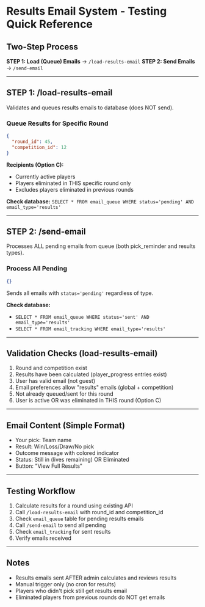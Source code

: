 # Results Email System - Testing Quick Reference

## Two-Step Process

**STEP 1: Load (Queue) Emails** → `/load-results-email`
**STEP 2: Send Emails** → `/send-email`

---

## STEP 1: /load-results-email

Validates and queues results emails to database (does NOT send).

### Queue Results for Specific Round
```json
{
  "round_id": 45,
  "competition_id": 12
}
```

**Recipients (Option C):**
- Currently active players
- Players eliminated in THIS specific round only
- Excludes players eliminated in previous rounds

**Check database:** `SELECT * FROM email_queue WHERE status='pending' AND email_type='results'`

---

## STEP 2: /send-email

Processes ALL pending emails from queue (both pick_reminder and results types).

### Process All Pending
```json
{}
```

Sends all emails with `status='pending'` regardless of type.

**Check database:**
- `SELECT * FROM email_queue WHERE status='sent' AND email_type='results'`
- `SELECT * FROM email_tracking WHERE email_type='results'`

---

## Validation Checks (load-results-email)

1. Round and competition exist
2. Results have been calculated (player_progress entries exist)
3. User has valid email (not guest)
4. Email preferences allow "results" emails (global + competition)
5. Not already queued/sent for this round
6. User is active OR was eliminated in THIS round (Option C)

---

## Email Content (Simple Format)

- Your pick: Team name
- Result: Win/Loss/Draw/No pick
- Outcome message with colored indicator
- Status: Still in (lives remaining) OR Eliminated
- Button: "View Full Results"

---

## Testing Workflow

1. Calculate results for a round using existing API
2. Call `/load-results-email` with round_id and competition_id
3. Check `email_queue` table for pending results emails
4. Call `/send-email` to send all pending
5. Check `email_tracking` for sent results
6. Verify emails received

---

## Notes

- Results emails sent AFTER admin calculates and reviews results
- Manual trigger only (no cron for results)
- Players who didn't pick still get results email
- Eliminated players from previous rounds do NOT get emails
